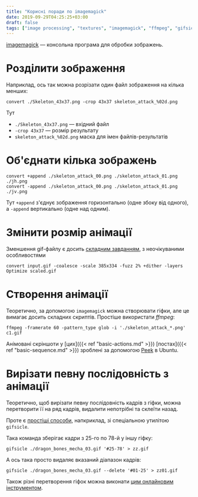 ```yaml
---
title: "Корисні поради по imagemagick"
date: 2019-09-29T04:25:25+03:00
draft: false
tags: ["image processing", "textures", "imagemagick", "ffmpeg", "gifsicle"]
---
```


[imagemagick](https://imagemagick.org/index.php) — консольна програма для обробки зображень.

<!--more-->

# Розділити зображення

Наприклад, ось так можна розрізати один файл зображення на кілька менших:
```
convert ./Skeleton_43x37.png -crop 43x37 skeleton_attack_%02d.png
```
Тут
* `./Skeleton_43x37.png` — вхідний файл
* `-crop 43x37` — розмір результату
* `skeleton_attack_%02d.png` маска для імен файлів-результатів

# Об'єднати кілька зображень

```
convert +append ./skeleton_attack_00.png ./skeleton_attack_01.png ./jh.png
convert -append ./skeleton_attack_00.png ./skeleton_attack_01.png ./jv.png
```
Тут `+append` з'єднує зображення горизонтально (одне збоку від одного), а `-append` вертикально (одне над одним).

# Змінити розмір анімації

Зменшення gif-файлу є досить [складним завданням](https://www.imagemagick.org/discourse-server/viewtopic.php?t=29205), з неочікуваними особливостями

```
convert input.gif -coalesce -scale 385x334 -fuzz 2% +dither -layers Optimize scaled.gif
```

# Створення анімації

Теоретично, за допомогою `imagemagick` можна створювати гіфки, але це вимагає досить складних скриптів. Простіше використати _ffmpeg_:
```
ffmpeg -framerate 60 -pattern_type glob -i './skeleton_attack_*.png' c1.gif
```

Анімовані скріншоти у [цих]({{< ref "basic-actions.md" >}}) [постах]({{< ref "basic-sequence.md" >}}) зроблені за допомогою [Peek](https://github.com/phw/peek) в Ubuntu.

# Вирізати певну послідовність з анімації

Теоретично, щоб вирізати певну послідовність кадрів з гіфки, можна перетворити її на ряд кадрів, видалити непотрібні та склеїти назад.

Проте є [простіші способи](https://askubuntu.com/questions/870855/cut-duration-of-animated-gif), напкриклад, зі спеціальною утилітою `gifsicle`.

Така команда зберігає кадри з 25-го по 78-й у іншу гіфку:
```
gifsicle ./dragon_bones_mecha_03.gif '#25-78' > zz.gif
```

А ось така просто видаляє вказаний діапазон кадрів:
```
gifsicle ./dragon_bones_mecha_03.gif --delete '#01-25' > zz01.gif
```

Також різні перетворення гіфок можна виконати [цим онлайновим інструментом](https://ezgif.com/effects).
